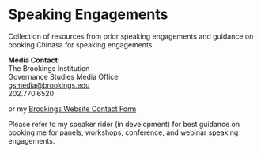# Speaking Engagements
Collection of resources from prior speaking engagements and guidance on booking Chinasa for speaking engagements.

**Media Contact:** \
The Brookings Institution \
Governance Studies Media Office \
gsmedia@brookings.edu \
202.770.6520

or my [Brookings Website Contact Form](https://www.brookings.edu/people/chinasa-t-okolo/)

Please refer to my speaker rider (in development) for best guidance on booking me for panels, workshops, conference, and webinar speaking engagements.

